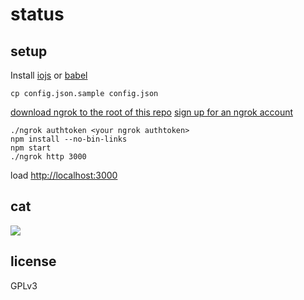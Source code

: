 # status

## setup

Install [iojs](https://iojs.org) or [babel](https://babeljs.io)

    cp config.json.sample config.json

[download ngrok to the root of this repo](https://ngrok.com/download)
[sign up for an ngrok account](https://dashboard.ngrok.com/user/signup)

    ./ngrok authtoken <your ngrok authtoken>
    npm install --no-bin-links
    npm start
    ./ngrok http 3000

load [http://localhost:3000](http://localhost:3000)

## cat
![](https://dl.dropboxusercontent.com/u/37968874/gifs/cat-typing-hacking-keyboard-computer.gif)

## license

GPLv3
